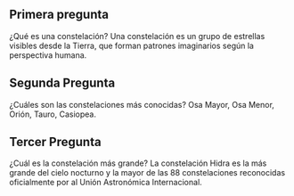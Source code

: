 
## Primera pregunta

¿Qué es una constelación?
Una constelación es un grupo de estrellas visibles desde la Tierra, que forman patrones imaginarios según la perspectiva humana.

## Segunda Pregunta
¿Cuáles son las constelaciones más conocidas?
Osa Mayor, Osa Menor, Orión, Tauro, Casiopea.

## Tercer Pregunta

¿Cuál es la constelación más grande?
La constelación Hidra es la más grande del cielo nocturno y la mayor de las 88 constelaciones reconocidas oficialmente por al Unión Astronómica Internacional.
